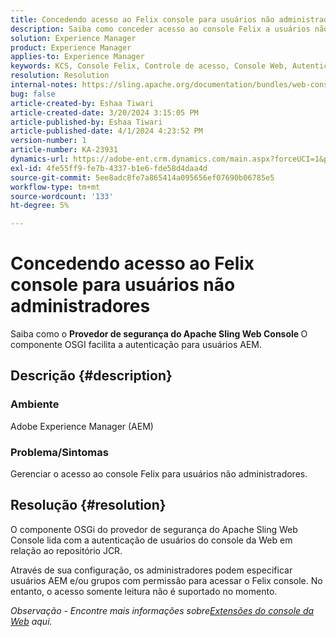 ```yaml
---
title: Concedendo acesso ao Felix console para usuários não administradores
description: Saiba como conceder acesso ao console Felix a usuários não administradores usando o provedor de segurança do console da Web do Apache Sling.
solution: Experience Manager
product: Experience Manager
applies-to: Experience Manager
keywords: KCS, Console Felix, Controle de acesso, Console Web, Autenticação, Configuração, Acesso somente leitura, Usuários AEM, Componente OSGi
resolution: Resolution
internal-notes: https://sling.apache.org/documentation/bundles/web-console-extensions.html
bug: false
article-created-by: Eshaa Tiwari
article-created-date: 3/20/2024 3:15:05 PM
article-published-by: Eshaa Tiwari
article-published-date: 4/1/2024 4:23:52 PM
version-number: 1
article-number: KA-23931
dynamics-url: https://adobe-ent.crm.dynamics.com/main.aspx?forceUCI=1&pagetype=entityrecord&etn=knowledgearticle&id=ed95c99e-cce6-ee11-904c-6045bd03c412
exl-id: 4fe55ff9-fe7b-4337-b1e6-fde58d4daa4d
source-git-commit: 5ee8adc8fe7a865414a095656ef07690b06785e5
workflow-type: tm+mt
source-wordcount: '133'
ht-degree: 5%

---
```


# Concedendo acesso ao Felix console para usuários não administradores


Saiba como o <b>Provedor de segurança do Apache Sling Web Console </b>O componente OSGI facilita a autenticação para usuários AEM.



## Descrição {#description}


### Ambiente

Adobe Experience Manager (AEM)

### Problema/Sintomas

Gerenciar o acesso ao console Felix para usuários não administradores.


## Resolução {#resolution}


O componente OSGi do provedor de segurança do Apache Sling Web Console lida com a autenticação de usuários do console da Web em relação ao repositório JCR.

Através de sua configuração, os administradores podem especificar usuários AEM e/ou grupos com permissão para acessar o Felix console. No entanto, o acesso somente leitura não é suportado no momento.

*Observação - Encontre mais informações sobre[Extensões do console da Web](https://sling.apache.org/documentation/bundles/web-console-extensions.html) aqui.*
